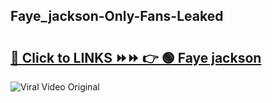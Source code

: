 
 ## Faye_jackson-Only-Fans-Leaked

# <h2><a href="https://clipsfans.com/Faye_jackson&ref=git">🔗 Click to LINKS ⏩⏩ 👉 🟢 Faye jackson </a></h2>

<a href="https://clipsfans.com/Faye_jackson&ref=git" rel="nofollow" data-target="animated-image.originalLink"><img src="https://i.ibb.co.com/xMMVF88/686577567.gif" alt="Viral Video Original" style="max-width: 100%; display: inline-block;" data-target="animated-image.originalImage"></a>
